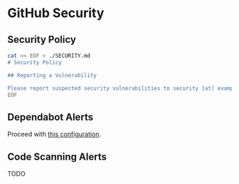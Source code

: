 # GitHub Security

## Security Policy

```sh
cat << EOF > ./SECURITY.md
# Security Policy

## Reporting a Vulnerability

Please report suspected security vulnerabilities to security [at] example [dot] com. You will receive a response from us within 72 hours. If the issue is confirmed, we will release a patch as soon as possible depending on complexity.
EOF
```

## Dependabot Alerts

Proceed with [this configuration](/github/dependabot.md#configuration).

## Code Scanning Alerts

TODO
